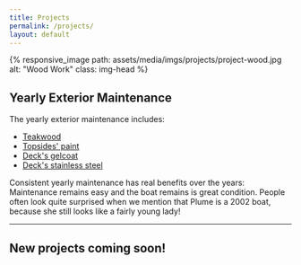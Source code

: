 ```yaml
---
title: Projects
permalink: /projects/
layout: default
---
```


{% responsive_image path: assets/media/imgs/projects/project-wood.jpg alt: "Wood
Work" class: img-head %}

## Yearly Exterior Maintenance 

The yearly exterior maintenance includes:
* [Teakwood](/projects/maintenance-wood)
* [Topsides' paint](/projects/maintenance-topsides)
* [Deck's gelcoat](/projects/maintenance-gelcoat)
* [Deck's stainless steel](/projects/maintenance-steel)

Consistent yearly maintenance has real benefits over the years: Maintenance remains easy and the boat remains is great condition. People often look quite surprised when we mention that Plume is a 2002 boat, because she still looks like a fairly young lady! 

---
## New projects coming soon!

